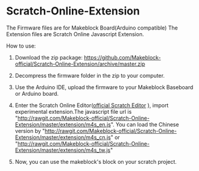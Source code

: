 Scratch-Online-Extension
========================


The Firmware files are for Makeblock Board(Arduino compatible)
The Extension files are Scratch Online Javascript Extension.

How to use:

1. Download the zip package: https://github.com/Makeblock-official/Scratch-Online-Extension/archive/master.zip

2. Decompress the firmware folder in the zip to your computer.

3. Use the Arduino IDE, upload the firmware to your Makeblock Baseboard or Arduino board.

4. Enter the Scratch Online Editor([official Scratch Editor](http://scratch.mit.edu/projects/editor/) ), import experimental extension.The javascript file url is "http://rawgit.com/Makeblock-official/Scratch-Online-Extension/master/extension/m4s_en.js".
	You can load the Chinese version by "http://rawgit.com/Makeblock-official/Scratch-Online-Extension/master/extension/m4s_cn.js" or "http://rawgit.com/Makeblock-official/Scratch-Online-Extension/master/extension/m4s_tw.js"

5. Now, you can use the makeblock's block on your scratch project.
